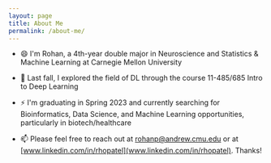 ```yaml
---
layout: page
title: About Me
permalink: /about-me/
---
```





- 😄 I'm Rohan, a 4th-year double major in Neuroscience and Statistics & Machine Learning at Carnegie Mellon University

- 🤔 Last fall, I explored the field of DL through the course 11-485/685 Intro to Deep Learning

- ⚡ I'm graduating in Spring 2023 and currently searching for Bioinformatics, Data Science, and Machine Learning opportunities, particularly in biotech/healthcare

- 📫 Please feel free to reach out at [rohanp@andrew.cmu.edu](rohanp@andrew.cmu.edu) or at [www.linkedin.com/in/rhopatel](www.linkedin.com/in/rhopatel). Thanks!

